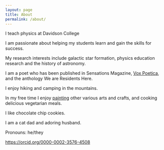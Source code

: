 ```yaml
---
layout: page
title: About
permalink: /about/
---
```


I teach physics at Davidson College

I am passionate about helping my students learn and gain the skills for success.

My research interests include galactic star formation, physics education research and the history of astronomy.

I am a poet who has been published in Sensations Magazine, [Vox Poetica](http://voxpoetica.com/), and the anthology We are Residents Here.

I enjoy hiking and camping in the mountains.

In my free time I enjoy [painting](https://www.instagram.com/artistjasonybarra/) other various arts and crafts, and cooking delicious vegetarian meals.

I like chocolate chip cookies.

I am a cat dad and adoring husband.

Pronouns: he/they

https://orcid.org/0000-0002-3576-4508
